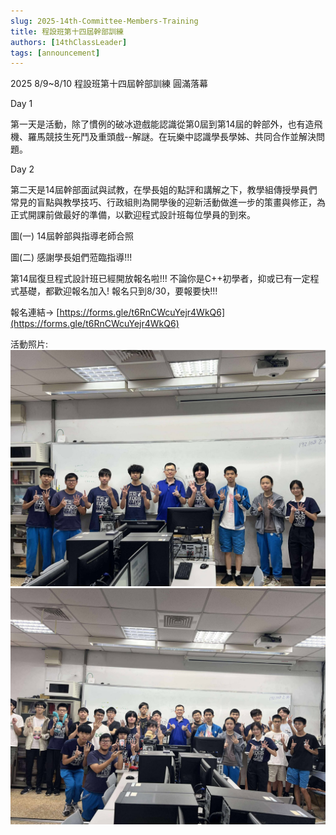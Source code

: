 ```yaml
---
slug: 2025-14th-Committee-Members-Training
title: 程設班第十四屆幹部訓練
authors: [14thClassLeader]
tags: [announcement]
---
```

2025 8/9~8/10 程設班第十四屆幹部訓練 圓滿落幕

Day 1

第一天是活動，除了慣例的破冰遊戲能認識從第0屆到第14屆的幹部外，也有造飛機、羅馬競技生死鬥及重頭戲--解謎。在玩樂中認識學長學姊、共同合作並解決問題。

Day 2

第二天是14屆幹部面試與試教，在學長姐的點評和講解之下，教學組傳授學員們常見的盲點與教學技巧、行政組則為開學後的迎新活動做進一步的策畫與修正，為正式開課前做最好的準備，以歡迎程式設計班每位學員的到來。

圖(一) 14屆幹部與指導老師合照

圖(二) 感謝學長姐們蒞臨指導!!!

第14屆復旦程式設計班已經開放報名啦!!! 不論你是C++初學者，抑或已有一定程式基礎，都歡迎報名加入! 報名只到8/30，要報要快!!!

報名連結-> [https://forms.gle/t6RnCWcuYejr4WkQ6](https://forms.gle/t6RnCWcuYejr4WkQ6)


活動照片:
![圖(一) 14屆幹部與指導老師合照](./526350471_1500427867617776_1779292256580456884_n.jpg)
![圖(二) 感謝學長姐們蒞臨指導!!!](./527358924_971249321756328_3744595429435943201_n.jpg)
